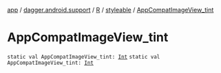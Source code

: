 [app](../../../index.md) / [dagger.android.support](../../index.md) / [R](../index.md) / [styleable](index.md) / [AppCompatImageView_tint](./-app-compat-image-view_tint.md)

# AppCompatImageView_tint

`static val AppCompatImageView_tint: `[`Int`](https://kotlinlang.org/api/latest/jvm/stdlib/kotlin/-int/index.html)
`static val AppCompatImageView_tint: `[`Int`](https://kotlinlang.org/api/latest/jvm/stdlib/kotlin/-int/index.html)